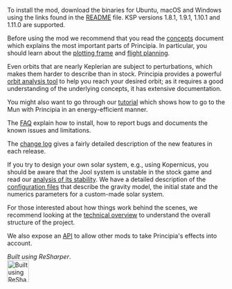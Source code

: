 To install the mod, download the binaries for Ubuntu, macOS and Windows using the links found in the [README](https://github.com/mockingbirdnest/Principia/blob/master/README.md) file.  KSP versions 1.8.1, 1.9.1, 1.10.1 and 1.11.0 are supported.

Before using the mod we recommend that you read the [concepts](https://github.com/mockingbirdnest/Principia/wiki/Concepts) document which explains the most important parts of Principia.  In particular, you should learn about the [plotting frame](https://github.com/mockingbirdnest/Principia/wiki/Concepts#plotting-frame) and [flight planning](https://github.com/mockingbirdnest/Principia/wiki/Concepts#flight-planning).

Even orbits that are nearly Keplerian are subject to perturbations, which makes them harder to describe than in stock. Principia provides a powerful [orbit analysis tool](https://github.com/mockingbirdnest/Principia/wiki/Orbit-analysis) to help you reach your desired orbit; as it requires a good understanding of the underlying concepts, it has extensive documentation.

You might also want to go through our
[tutorial](https://github.com/mockingbirdnest/Principia/wiki/A-guide-to-going-to-the-Mun-with-Principia) which shows how 
to go to the Mun with Principia in an energy-efficient manner.

The [FAQ](https://github.com/mockingbirdnest/Principia/wiki/Installing,-reporting-bugs,-and-frequently-asked-questions) explain how to install, how to report bugs and documents the known issues and limitations.

The [change log](https://github.com/mockingbirdnest/Principia/wiki/Change-Log) gives a fairly detailed description of the new features in each release.

If you try to design your own solar system, e.g., using Kopernicus, you should be aware that the Jool system is unstable in the stock game and read our [analysis of its stability](https://github.com/mockingbirdnest/Principia/wiki/On-the-dynamical-stability-of-Principia's-modified-Jool-system).  We have a detailed description of the [configuration files](https://github.com/mockingbirdnest/Principia/wiki/Principia-configuration-files) that describe the gravity model, the initial state and the numerics parameters for a custom-made solar system.

For those interested about how things work behind the scenes, we recommend looking at the [technical overview](https://github.com/mockingbirdnest/Principia/wiki/Technical-Overview) to understand the overall structure of the project.

We also expose an [API](https://github.com/mockingbirdnest/Principia/wiki/Interface-for-other-KSP-mods) to allow other mods to take Principia's effects into account.

*Built using ReSharper*.<br/>
<a href="https://www.jetbrains.com/?from=Principia"><img src="https://github.com/mockingbirdnest/Principia/blob/master/documentation/resharper_logo.png" alt="Built using ReSharper" width="50" height="50"></a>
